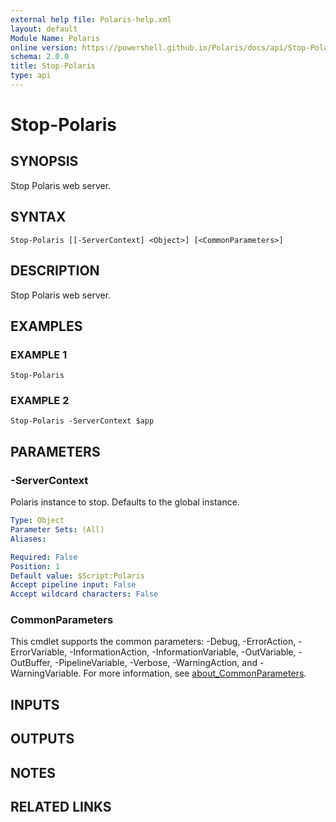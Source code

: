 ```yaml
---
external help file: Polaris-help.xml
layout: default
Module Name: Polaris
online version: https://powershell.github.io/Polaris/docs/api/Stop-Polaris.html
schema: 2.0.0
title: Stop-Polaris
type: api
---
```


# Stop-Polaris

## SYNOPSIS
Stop Polaris web server.

## SYNTAX

```
Stop-Polaris [[-ServerContext] <Object>] [<CommonParameters>]
```

## DESCRIPTION
Stop Polaris web server.

## EXAMPLES

### EXAMPLE 1
```
Stop-Polaris
```

### EXAMPLE 2
```
Stop-Polaris -ServerContext $app
```

## PARAMETERS

### -ServerContext
Polaris instance to stop.
Defaults to the global instance.

```yaml
Type: Object
Parameter Sets: (All)
Aliases:

Required: False
Position: 1
Default value: $Script:Polaris
Accept pipeline input: False
Accept wildcard characters: False
```

### CommonParameters
This cmdlet supports the common parameters: -Debug, -ErrorAction, -ErrorVariable, -InformationAction, -InformationVariable, -OutVariable, -OutBuffer, -PipelineVariable, -Verbose, -WarningAction, and -WarningVariable. For more information, see [about_CommonParameters](http://go.microsoft.com/fwlink/?LinkID=113216).

## INPUTS

## OUTPUTS

## NOTES

## RELATED LINKS
